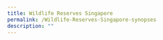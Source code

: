 ```yaml
---
title: Wildlife Reserves Singapore
permalink: /Wildlife-Reserves-Singapore-synopses
description: ""
---
```

